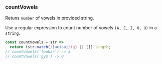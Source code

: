 ### countVowels

Retuns `number` of vowels in provided string.

Use a regular expression to count number of vowels `(A, E, I, O, U)` in a `string`.

```js
const countVowels = str =>
  return (str.match(/[aeiou]/ig) || []).length;
// countVowels('foobar') -> 3
// countVowels('gym') -> 0
```
